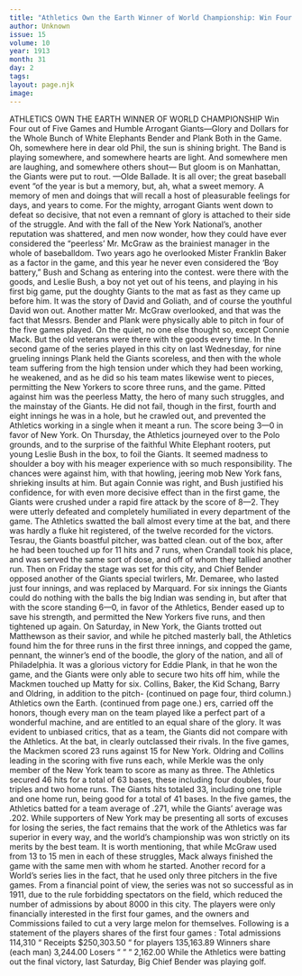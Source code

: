 ```yaml
---
title: "Athletics Own the Earth Winner of World Championship: Win Four out of Five Games and Humble Arrogant Giants—Glory and Dollars for the Whole Bunch of White Elephants Bender and Plank Both in the Game. "
author: Unknown
issue: 15
volume: 10
year: 1913
month: 31
day: 2
tags:
layout: page.njk
image:
---
```

ATHLETICS OWN THE EARTH WINNER OF WORLD CHAMPIONSHIP    Win Four out of Five Games and Humble Arrogant Giants—Glory and Dollars for the Whole Bunch of White Elephants Bender and Plank Both in the Game.       Oh, somewhere here in dear old Phil, the sun is shining bright.    The Band is playing somewhere, and somewhere hearts are light.    And somewhere men are laughing, and somewhere others shout—    But gloom is on Manhattan, the Giants were put to rout. —Olde Ballade.       It is all over; the great baseball event “of the year is but a memory, but, ah, what a sweet memory. A memory of men and doings that will recall a host of pleasurable feelings for days, and years to come. For the mighty, arrogant Giants went down to defeat so decisive, that not even a remnant of glory is attached to their side of the struggle. And with the fall of the New York National’s, another reputation was shattered, and men now wonder, how they could have ever considered the “peerless’ Mr. McGraw as the brainiest manager in the whole of baseballdom.    Two years ago he overlooked Mister Franklin Baker as a factor in the game, and this year he never even considered the ‘Boy battery,” Bush and Schang as entering into the contest. were there with the goods, and Leslie Bush, a boy not yet out of his teens, and playing in his first big game, put the doughty Giants to the mat as fast as they came up before him. It was the story of David and Goliath, and of course the youthful David won out.   Another matter Mr. McGraw overlooked, and that was the fact that Messrs. Bender and Plank were physically able to pitch in four of the five games played. On the quiet, no one else thought so, except Connie Mack. But the old veterans were there with the goods every time.    In the second game of the series played in this city on last Wednesday, for nine grueling innings Plank held the Giants scoreless, and then with the whole team suffering from the high tension under which they had been working, he weakened, and as he did so his team mates likewise went to pieces, permitting the New Yorkers to score three runs, and the game. Pitted against him was the peerless Matty, the hero of many such struggles, and the mainstay of the Giants. He did not fail, though in the first, fourth and eight innings he was in a hole, but he crawled out, and prevented the Athletics working in a single when it meant a run. The score being 3—0 in favor of New York.    On Thursday, the Athletics journeyed over to the Polo grounds, and to the surprise of the faithful White Elephant rooters, put young Leslie Bush in the box, to foil the Giants. It seemed madness to shoulder a boy with his meager experience with so much responsibility. The chances were against him, with that howling, jeering mob New York fans, shrieking insults at him. But again Connie was right, and Bush justified his confidence, for with even more decisive effect than in the first game, the Giants were crushed under a rapid fire attack by the score of 8—2. They were utterly defeated and completely humiliated in every department of the game. The Athletics swatted the ball almost every time at the bat, and there was hardly a fluke hit registered, of the twelve recorded for the victors. Tesrau, the Giants boastful pitcher, was batted clean. out of the box, after he had been touched up for 11 hits and 7 runs, when Crandall took his place, and was served the same sort of dose, and off of whom they tallied another run. Then on Friday the stage was set for this city, and Chief Bender opposed another of the Giants special twirlers, Mr. Demaree, who lasted just four innings, and was replaced by Marquard. For six innings the Giants could do nothing with the balls the big Indian was sending in, but after that with the score standing 6—0, in favor of the Athletics, Bender eased up to save his strength, and permitted the New Yorkers five runs, and then tightened up again.    On Saturday, in New York, the Giants trotted out Matthewson as their savior, and while he pitched masterly ball, the Athletics found him the for three runs in the first three innings, and copped the game, pennant, the winner’s end of the boodle, the glory of the nation, and all of Philadelphia.    It was a glorious victory for Eddie Plank, in that he won the game, and the Giants were only able to secure two hits off him, while the Mackmen touched up Matty for six.   Collins, Baker, the Kid Schang, Barry and Oldring, in addition to the pitch-   (continued on page four, third column.)       Athletics own the Earth.    (continued from page one.)    ers, carried off the honors, though every man on the team played like a perfect part of a wonderful machine, and are entitled to an equal share of the glory.    It was evident to unbiased critics, that as a team, the Giants did not compare with the Athletics. At the bat, in clearly outclassed their rivals. In the five games, the Mackmen scored 23 runs against 15 for New York. Oldring and Collins leading in the scoring with five runs each, while Merkle was the only member of the New York team to score as many as three. The Athletics secured 46 hits for a total of 63 bases, these including four doubles, four triples and two home runs. The Giants hits totaled 33, including one triple and one home run, being good for a total of 41 bases. In the five games, the Athletics batted for a team average of .271, while the Giants’ average was .202.    While supporters of New York may be presenting all sorts of excuses for losing the series, the fact remains that the work of the Athletics was far superior in every way, and the world’s championship was won strictly on its merits by the best team.   It is worth mentioning, that while McGraw used from 13 to 15 men in each of these struggles, Mack always finished the game with the same men with whom he started. Another record for a World’s series lies in the fact, that he used only three pitchers in the five games.   From a financial point of view, the series was not so successful as in 1911, due to the rule forbidding spectators on the field, which reduced the number of admissions by about 8000 in this city.   The players were only financially interested in the first four games, and the owners and Commissions failed to cut a very large melon for themselves.   Following is a statement of the players shares of the first four games :     Total admissions 114,310   “ Receipts $250,303.50   “ for players 135,163.89   Winners share (each man) 3,244.00   Losers “ “ “ 2,162.00   While the Athletics were batting out the final victory, last Saturday, Big Chief Bender was playing golf.   




